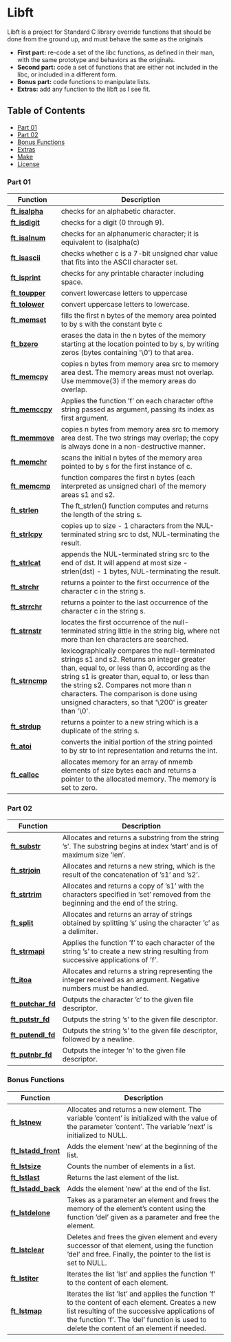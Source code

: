 # Libft

Libft is a project for Standard C library override functions that should be done from the ground up, and must behave the same as the originals

* **First part:** re-code a set of the libc functions, as defined in their man, with the same prototype and behaviors as the originals.
* **Second part:** code a set of functions that are either not included in the libc, or included in a different form.
* **Bonus part:** code functions to manipulate lists.
* **Extras:** add any function to the libft as I see fit.

## Table of Contents

* [Part 01](#part-01)
* [Part 02](#part-02)
* [Bonus Functions](#bonus-functions)
* [Extras](#extras)
* [Make](#make)
* [License](#license)

### Part 01

| Function | Description |
| --- | --- |
| [**ft\_isalpha**](https://github.com/Allandantas21/libft/tree/main/ft_isalpha.c) |checks for an alphabetic character.|
| [**ft\_isdigit**](ft_isdigit.c) | checks for a digit (0 through 9).|
| [**ft\_isalnum**](ft_isalnum.c) | checks for an alphanumeric character; it  is  equivalent  to (isalpha(c) || isdigit(c)).|
| [**ft\_isascii**](ft_isascii.c) | checks  whether  c  is a 7-bit unsigned char value that fits into the ASCII character set. |
| [**ft\_isprint**](ft_isprint.c) | checks for any printable character including space.|
| [**ft\_toupper**](ft_toupper.c) | convert lowercase letters to uppercase|
| [**ft\_tolower**](ft_tolower.c) | convert uppercase letters to lowercase. |
| [**ft\_memset**](ft_memset.c) | fills the first n bytes of the memory area pointed to by s with the constant byte c|
| [**ft\_bzero**](ft_bzero.c) | erases the data in the n bytes of the memory starting at the location pointed to by s, by writing zeros (bytes containing '\0') to that area.|
| [**ft\_memcpy**](ft_memcpy.c) | copies n bytes from memory area src to memory area dest.  The memory areas must not overlap.  Use  memmove(3)  if the memory areas do overlap.
| [**ft\_memccpy**](ft_striteri.c) |Applies the function ’f’ on each character ofthe string passed as argument, passing its index as first argument.|
| [**ft\_memmove**](ft_memmove.c) | copies n bytes from memory area src to memory area dest. The two strings may overlap; the copy is always done in a non-destructive manner.|
| [**ft\_memchr**](ft_memchr.c) |scans the initial n bytes of the memory area pointed to by s for the first instance of c.|
| [**ft\_memcmp**](ft_memcmp.c) | function compares the first n bytes (each interpreted as unsigned char) of the memory areas s1 and s2.|
| [**ft\_strlen**](ft_strlen.c) | The ft\_strlen() function computes and returns the length of the string s.|
| [**ft\_strlcpy**](/ft_strlcpy.c) | copies up to size - 1 characters from the NUL-terminated string src to dst, NUL-terminating the result.|
| [**ft\_strlcat**](ft_strlcat.c) |  appends the NUL-terminated string src to the end of dst.  It will append at most size - strlen(dst) - 1 bytes, NUL-terminating the result.|
| [**ft\_strchr**](ft_strchr.c) | returns a pointer to the first occurrence of the character c in the string s.|
| [**ft\_strrchr**](ft_strrchr.c) | returns a pointer to the last occurrence  of the character c in the string s.|
| [**ft\_strnstr**](ft_strnstr.c) | locates the first occurrence of the null-terminated string little in the string big, where not more than len characters are searched.|
| [**ft\_strncmp**](ft_strncmp.c) | lexicographically compares the null-terminated strings s1 and s2. Returns an integer greater than, equal to, or less than 0, according as the string s1 is greater than, equal to, or less than the string s2. Compares not more than n characters. The comparison is done using unsigned characters, so that '\200' is greater than '\0'.|
| [**ft\_strdup**](ft_strdup.c) | returns a pointer to a new string which is a duplicate  of  the string s.|
| [**ft\_atoi**](ft_atoi.c) | converts the initial portion of the string pointed to by str to int representation and returns the int. |
| [**ft\_calloc**](ft_calloc.c) |  allocates memory for an array of  nmemb  elements  of  size  bytes  each and returns a pointer to the allocated memory. The memory is set to zero.|

### Part 02

| Function | Description |
| --- | --- |
| [**ft\_substr**](ft_substr.c) | Allocates and returns a substring from the string ’s’. The substring begins at index ’start’ and is of maximum size ’len’.|
| [**ft\_strjoin**](ft_strjoin.c) | Allocates and returns a new string, which is the result of the concatenation of ’s1’ and ’s2’.|
| [**ft\_strtrim**](ft_strtrim.c) | Allocates and returns a copy of ’s1’ with the characters specified in ’set’ removed from the beginning and the end of the string.|
| [**ft\_split**](/ft_split.c) | Allocates and returns an array of strings obtained by splitting ’s’ using the character ’c’ as a delimiter.|
| [**ft\_strmapi**](/ft_strmapi.c) | Applies the function ’f’ to each character of the string ’s’ to create a new string resulting from successive applications of ’f’.|
| [**ft\_itoa**](ft_itoa.c) | Allocates and returns a string representing the integer received as an argument. Negative numbers must be handled.|
| [**ft\_putchar\_fd**](/ft_putchar_fd.c) | Outputs the character ’c’ to the given file descriptor.|
| [**ft\_putstr\_fd**](ft_putstr_fd.c) | Outputs the string ’s’ to the given file descriptor.|
| [**ft\_putendl\_fd**](/ft_putendl_fd.c) | Outputs the string ’s’ to the given file descriptor, followed by a newline.|
| [**ft\_putnbr\_fd**](ft_putnbr_fd.c) | Outputs the integer ’n’ to the given file descriptor.|

### Bonus Functions

| Function | Description |
| --- | --- |
| [**ft\_lstnew**](ft_lstnew.c) | Allocates and returns a new element. The variable ’content’ is initialized with the value of the parameter ’content’. The variable ’next’ is initialized to NULL.|
| [**ft\_lstadd_front**](ft_lstadd_front.c) | Adds the element ’new’ at the beginning of the list.|
| [**ft\_lstsize**](ft_lstsize.c) | Counts the number of elements in a list.|
| [**ft\_lstlast**](ft_lstlast.c) | Returns the last element of the list.|
| [**ft\_lstadd_back**](ft_lstadd_back.c) | Adds the element ’new’ at the end of the list.|
| [**ft\_lstdelone**](ft_lstdelone.c) | Takes as a parameter an element and frees the memory of the element’s content using the function ’del’ given as a parameter and free the element.|
| [**ft\_lstclear**](ft_lstclear.c) | Deletes and frees the given element and every successor of that element, using the function ’del’ and free. Finally, the pointer to the list is set to NULL.|
| [**ft\_lstiter**](ft_lstiter.c) | Iterates the list ’lst’ and applies the function ’f’ to the content of each element.|
| [**ft\_lstmap**](ft_lstmap.c) | Iterates the list ’lst’ and applies the function ’f’ to the content of each element. Creates a new list resulting of the successive applications of the function ’f’. The ’del’ function is used to delete the content of an element if needed.|

